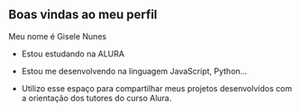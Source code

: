 ## Boas vindas ao meu perfil 

Meu nome é Gisele Nunes

- Estou estudando na ALURA
  
- Estou me desenvolvendo na linguagem JavaScript, Python...

- Utilizo esse espaço para compartilhar meus projetos desenvolvidos com a orientação dos tutores do curso Alura.

